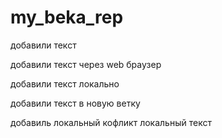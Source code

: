 ﻿# my_beka_rep

добавили текст

добавили текст через web браузер

добавили текст локально

добавили текст в новую ветку

добавиль локальный кофликт локальный текст


